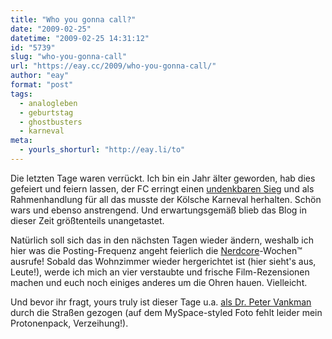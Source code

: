 ```yaml
---
title: "Who you gonna call?"
date: "2009-02-25"
datetime: "2009-02-25 14:31:12"
id: "5739"
slug: "who-you-gonna-call"
url: "https://eay.cc/2009/who-you-gonna-call/"
author: "eay"
format: "post"
tags:
  - analogleben
  - geburtstag
  - ghostbusters
  - karneval
meta:
  - yourls_shorturl: "http://eay.li/to"
---
```


Die letzten Tage waren verrückt. Ich bin ein Jahr älter geworden, hab dies gefeiert und feiern lassen, der FC erringt einen [undenkbaren Sieg](//eay.cc/2009/ein-karnevalswunder/) und als Rahmenhandlung für all das musste der Kölsche Karneval herhalten. Schön wars und ebenso anstrengend. Und erwartungsgemäß blieb das Blog in dieser Zeit größtenteils unangetastet.

Natürlich soll sich das in den nächsten Tagen wieder ändern, weshalb ich hier was die Posting-Frequenz angeht feierlich die [Nerdcore](http://www.nerdcore.de/wp/)\-Wochen™ ausrufe! Sobald das Wohnzimmer wieder hergerichtet ist (hier sieht's aus, Leute!), werde ich mich an vier verstaubte und frische Film-Rezensionen machen und euch noch einiges anderes um die Ohren hauen. Vielleicht.

Und bevor ihr fragt, yours truly ist dieser Tage u.a. [als Dr. Peter Vankman](http://www.flickr.com/photos/eay/3309215856/) durch die Straßen gezogen (auf dem MySpace-styled Foto fehlt leider mein Protonenpack, Verzeihung!).
